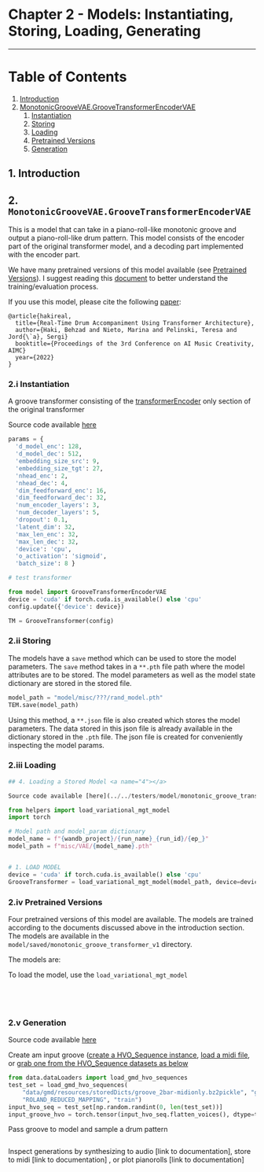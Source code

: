 # Chapter 2 - Models: Instantiating, Storing, Loading, Generating

----

# Table of Contents
1. [Introduction](#1)
2. [MonotonicGrooveVAE.GrooveTransformerEncoderVAE](#2)
   1. [Instantiation](#2_i)
   2. [Storing](#2_ii)
   3. [Loading](#2_iii)
   4. [Pretrained Versions](#2_iv)
   5. [Generation](#2_v)


## 1. Introduction <a name="1"></a>


## 2. `MonotonicGrooveVAE.GrooveTransformerEncoderVAE` <a name="3"></a>
This is a model that can take in a piano-roll-like monotonic groove and output a piano-roll-like drum pattern.
This model consists of the encoder part of the original transformer model, and a decoding part implemented with the encoder part. 

We have many pretrained versions of this model available (see [Pretrained Versions](#2_iv)). I suggest reading
this [document](https://behzadhaki.com/blog/2022/trainingGrooveTransformer/) 
to better understand the training/evaluation process.



If you use this model, please cite the following [paper](
https://behzadhaki.com/assets/pdf/Haki_2022__Real-Time_Drum_Accompaniment_Using_Transformer_Architecture.pdf):
```citation
@article{hakireal,
  title={Real-Time Drum Accompaniment Using Transformer Architecture},
  author={Haki, Behzad and Nieto, Marina and Pelinski, Teresa and Jord{\`a}, Sergi}
  booktitle={Proceedings of the 3rd Conference on AI Music Creativity, AIMC}
  year={2022}
}
```

### 2.i Instantiation <a name="2_i"></a>
A groove transformer consisting of the 
[transformerEncoder](https://pytorch.org/docs/stable/generated/torch.nn.TransformerEncoder.html#torch.nn.TransformerEncoder)
only section of the original transformer

Source code available [here](../../demos/model/VariationalMonotonicGrooveTransformer/GrooveTransformerEncoderVAE_test.py)

```python
params = {
  'd_model_enc': 128,
  'd_model_dec': 512,
  'embedding_size_src': 9,
  'embedding_size_tgt': 27,
  'nhead_enc': 2,
  'nhead_dec': 4,
  'dim_feedforward_enc': 16,
  'dim_feedforward_dec': 32,
  'num_encoder_layers': 3,
  'num_decoder_layers': 5,
  'dropout': 0.1,
  'latent_dim': 32,
  'max_len_enc': 32,
  'max_len_dec': 32,
  'device': 'cpu',
  'o_activation': 'sigmoid',
  'batch_size': 8 }

# test transformer

from model import GrooveTransformerEncoderVAE
device = 'cuda' if torch.cuda.is_available() else 'cpu'
config.update({'device': device})

TM = GrooveTransformer(config)
```

### 2.ii Storing <a name="2_ii"></a>
The models have a `save` method which can be used to store the model parameters. 
The `save` method takes in a  `**.pth` file path where the model attributes are to be stored. 
The model parameters as well as the model state dictionary are stored in the stored file.

```python
model_path = "model/misc/???/rand_model.pth"
TEM.save(model_path)
```

Using this method, a `**.json` file is also created which stores the model parameters. The data stored in 
this json file is already available in the dictionary stored in the `.pth` file. The json file is created
for conveniently inspecting the model params.

### 2.iii Loading <a name="2_iii"></a>

```python
## 4. Loading a Stored Model <a name="4"></a>

Source code available [here](../../testers/model/monotonic_groove_transformer_v1/LoaderSamplerDemo.py)

from helpers import load_variational_mgt_model
import torch

# Model path and model_param dictionary
model_name = f"{wandb_project}/{run_name}_{run_id}/{ep_}"
model_path = f"misc/VAE/{model_name}.pth"


# 1. LOAD MODEL
device = 'cuda' if torch.cuda.is_available() else 'cpu'
GrooveTransformer = load_variational_mgt_model(model_path, device=device)

```

### 2.iv Pretrained Versions <a name="3_iv"></a>
Four pretrained versions of this model are available. The models are trained according to the documents discussed above
in the introduction section. The models are available in the `model/saved/monotonic_groove_transformer_v1` directory.

The models are:


To load the model, use the `load_variational_mgt_model` 

```python





```
### 2.v Generation <a name="3_v"></a>
Source code available [here](../../demos/model/monotonic_groove_transformer_v1/LoaderSamplerDemo.py)

Create am input groove ([create a HVO_Sequence instance](https://github.com/behzadhaki/GrooveTransformer/blob/main/documentation/chapter1_Data/README.md#create-a-score-),
[load a midi file](https://github.com/behzadhaki/GrooveTransformer/blob/main/documentation/chapter1_Data/README.md#load-from-midi-), 
or [grab one from the HVO_Sequence datasets as below](https://github.com/behzadhaki/GrooveTransformer/blob/main/documentation/chapter1_Data/README.md#load-from-midi-)
```python
from data.dataLoaders import load_gmd_hvo_sequences
test_set = load_gmd_hvo_sequences(
    "data/gmd/resources/storedDicts/groove_2bar-midionly.bz2pickle", "gmd", "data/dataset_json_settings/4_4_Beats_gmd.json", [4],
    "ROLAND_REDUCED_MAPPING", "train")
input_hvo_seq = test_set[np.random.randint(0, len(test_set))]
input_groove_hvo = torch.tensor(input_hvo_seq.flatten_voices(), dtype=torch.float32)
```

Pass groove to model and sample a drum pattern
```python


```


Inspect generations by synthesizing to audio [link to documentation], 
store to midi [link to documentation] , or plot pianorolls [link to documentation]
```python


```
